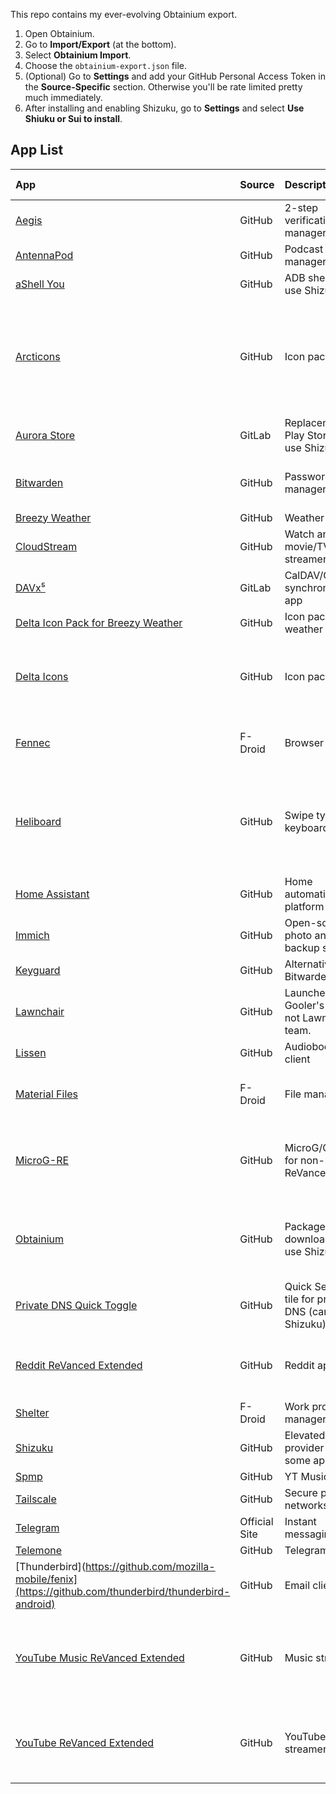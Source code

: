 This repo contains my ever-evolving Obtainium export.

1. Open Obtainium.
2. Go to **Import/Export** (at the bottom).
3. Select **Obtainium Import**.
4. Choose the `obtainium-export.json` file.
5. (Optional) Go to **Settings** and add your GitHub Personal Access Token in the **Source-Specific** section. Otherwise you'll be rate limited pretty much immediately.
7. After installing and enabling Shizuku, go to **Settings** and select **Use Shiuku or Sui to install**.

## App List

| App                                                                 | Source                                                                 | Description                                           | Download Notes                                                                                       |
|:--------------------------------------------------------------------|:----------------------------------------------------------------------|:------------------------------------------------------|:-----------------------------------------------------------------------------------------------------|
| [Aegis](https://github.com/beemdevelopment/Aegis)                   | GitHub                                                                | 2-step verification token manager                     |                                                                                                      |
| [AntennaPod](https://github.com/AntennaPod/AntennaPod)              | GitHub                                                                | Podcast manager                                       |                                                                                                      |
| [aShell You](https://github.com/DP-Hridayan/aShellYou)              | GitHub                                                                | ADB shell (can use Shizuku)                           |                                                                                                      |
| [Arcticons](https://github.com/Donnnno/Arcticons)                   | GitHub                                                                | Icon pack                                             | Regex for normal release (Material You with "Tint with accent color" in Lawnchair).                  |
| [Aurora Store](https://gitlab.com/AuroraOSS/AuroraStore)            | GitLab                                                                | Replacement for Play Store (can use Shizuku)          |                                                                                                      |
| [Bitwarden](https://github.com/bitwarden/mobile)                    | GitHub                                                                | Password manager                                      | Regex for downloading the F-Droid version.                                                           |
| [Breezy Weather](https://github.com/breezy-weather/breezy-weather)  | GitHub                                                                | Weather widget                                        |                                                                                                      |
| [CloudStream](https://github.com/LagradOst/CloudStream-3)           | GitHub                                                                | Watch any movie/TV show streamer                      | Pre-releases                                                                                         |
| [DAVx⁵](https://gitlab.com/bitfireAT/davx5)                         | GitLab                                                                | CalDAV/CardDAV synchronization app                   |                                                                                                      |
| [Delta Icon Pack for Breezy Weather](https://github.com/Delta-Icons/breezy-weather) | GitHub                                                                | Icon pack for weather widget                          |                                                                                                      |
| [Delta Icons](https://github.com/Delta-Icons)                       | GitHub                                                                | Icon pack                                             | Regex for downloading the FOSS version. No pre-releases.                                             |
| [Fennec](https://f-droid.org/packages/org.mozilla.fennec_fdroid/)   | F-Droid                                                               | Browser                                               | Regex for downloading the *0020* version.                                                            |
| [Heliboard](https://github.com/heliboard/heliboard)                 | GitHub                                                                | Swipe typing keyboard                                 | Regex for full Android (non-Auto) release. See entry for library download link.                      |
| [Home Assistant](https://github.com/home-assistant/android)         | GitHub                                                                | Home automation platform                              | Regex for full release.                                                                              |
| [Immich](https://github.com/immich-app/immich)                      | GitHub                                                                | Open-source photo and video backup solution           |                                                                                                      |
| [Keyguard](https://github.com/AChep/keyguard-app)                   | GitHub                                                                | Alternative Bitwarden client                          |                                                                                                      |
| [Lawnchair](https://github.com/Goooler/LawnchairRelease)            | GitHub                                                                | Launcher. Gooler's repo, not Lawnchair team.          |                                                                                                      |
| [Lissen](https://github.com/Audiobookshelf/Lissen)                  | GitHub                                                                | Audiobookshelf client                                 |                                                                                                      |
| [Material Files](https://f-droid.org/packages/me.zhanghai.android.files/) | F-Droid                                                               | File manager                                          | F-Droid build doesn’t have trackers.                                                                 |
| [MicroG-RE](https://github.com/WSTxda/MicroG-RE)                    | GitHub                                                                | MicroG/GmsCore for non-root YT ReVanced               | Regex for downloading the GMS (not Huawei) version.                                                  |
| [Obtainium](https://github.com/ImranR98/Obtainium)                  | GitHub                                                                | Package downloader (can use Shizuku)                  | Regex for downloading release (non-F-Droid) version.                                                 |
| [Private DNS Quick Toggle](https://github.com/karasevm/PrivateDNSAndroid) | GitHub                                                                | Quick Settings tile for private DNS (can use Shizuku) |                                                                                                      |
| [Reddit ReVanced Extended](https://github.com/revanced-apks/build-apps) | GitHub                                                                | Reddit app                                            | Regex for downloading the Extended version.                                                          |
| [Shelter](https://f-droid.org/packages/net.typeblog.shelter/)       | F-Droid                                                               | Work profile manager                                  |                                                                                                      |
| [Shizuku](https://github.com/RikkaApps/Shizuku)                     | GitHub                                                                | Elevated access provider for some apps                |                                                                                                      |
| [Spmp](https://github.com/toasterofbread/spmp)                      | GitHub                                                                | YT Music client                                       |                                                                                                      |
| [Tailscale](https://github.com/tailscale/tailscale)                 | GitHub                                                                | Secure private networks                               |                                                                                                      |
| [Telegram](https://telegram.org)                                    | Official Site                                                         | Instant messaging client                              |                                                                                                      |
| [Telemone](https://github.com/nxoim/Telemone)                       | GitHub                                                                | Telegram themer                                       |                                                                                                      |
| [Thunderbird](https://github.com/mozilla-mobile/fenix](https://github.com/thunderbird/thunderbird-android)              | GitHub                                                                | Email client                                          |                                                                                                      |
| [YouTube Music ReVanced Extended](https://github.com/revanced-apks/build-apps) | GitHub                                                                | Music streamer                                        | Regex for downloading the Extended version, arm64-v8a by inotia00.                                    |
| [YouTube ReVanced Extended](https://github.com/revanced-apks/build-apps) | GitHub                                                                | YouTube streamer                                      | Regex for downloading the Extended version by inotia00.                                              |
